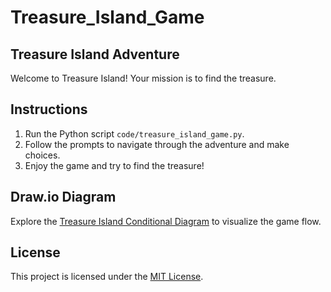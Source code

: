 # Treasure_Island_Game

## Treasure Island Adventure

Welcome to Treasure Island! Your mission is to find the treasure.

## Instructions
1. Run the Python script `code/treasure_island_game.py`.
2. Follow the prompts to navigate through the adventure and make choices.
3. Enjoy the game and try to find the treasure!

## Draw.io Diagram
Explore the [Treasure Island Conditional Diagram](drawings/TreasureIslandConditional.drawio) to visualize the game flow.

## License
This project is licensed under the [MIT License](LICENSE).

